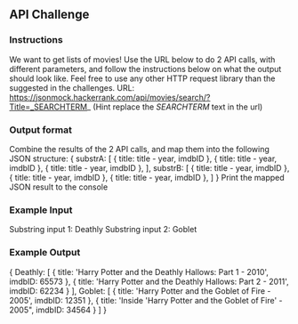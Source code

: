 ## API Challenge

### Instructions
We want to get lists of movies! Use the URL below to do 2 API calls, with different parameters, and follow the instructions below on what the output should look like.
Feel free to use any other HTTP request library than the suggested in the challenges.
URL: https://jsonmock.hackerrank.com/api/movies/search/?Title=_SEARCHTERM_
(Hint replace the _SEARCHTERM_ text in the url)

### Output format
Combine the results of the 2 API calls, and map them into the following JSON structure:
  {
    substrA: [
      { title: title - year, imdbID },
      { title: title - year, imdbID },
      { title: title - year, imdbID },
    ],
    substrB: [
      { title: title - year, imdbID },
      { title: title - year, imdbID },
      { title: title - year, imdbID },
    ]
  }
Print the mapped JSON result to the console

### Example Input
Substring input 1: Deathly
Substring input 2: Goblet

### Example Output
  {
    Deathly: [
      { title: 'Harry Potter and the Deathly Hallows: Part 1 - 2010', imdbID: 65573 },
      { title: 'Harry Potter and the Deathly Hallows: Part 2 - 2011', imdbID: 62234 }
    ],
    Goblet: [
      { title: 'Harry Potter and the Goblet of Fire - 2005', imdbID: 12351 },
      { title: 'Inside 'Harry Potter and the Goblet of Fire' - 2005", imdbID: 34564 }
    ]
  }

